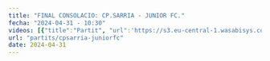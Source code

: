 ```yaml
---
title: "FINAL CONSOLACIO: CP.SARRIA - JUNIOR FC."
fecha: "2024-04-31 - 10:30"
videos: [{"title":"Partit", "url":'https://s3.eu-central-1.wasabisys.com/cpsarria/T23-24/mic2024/mic20240431-cpsarria-juniorfc-final.mp4'}]
url: "partits/cpsarria-juniorfc"
date: 2024-04-31
---
```

